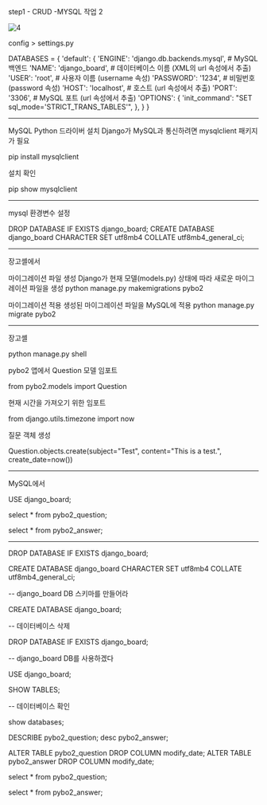 

step1  - CRUD  -MYSQL 작업 2


![4](https://github.com/user-attachments/assets/56a49a12-b0d0-4404-ae2f-adb0d2d04f0e)


config  > settings.py 


DATABASES = {
    'default': {
        'ENGINE': 'django.db.backends.mysql',  # MySQL 백엔드
        'NAME': 'django_board',               # 데이터베이스 이름 (XML의 url 속성에서 추출)
        'USER': 'root',                       # 사용자 이름 (username 속성)
        'PASSWORD': '1234',                   # 비밀번호 (password 속성)
        'HOST': 'localhost',                  # 호스트 (url 속성에서 추출)
        'PORT': '3306',                       # MySQL 포트 (url 속성에서 추출)
        'OPTIONS': {
            'init_command': "SET sql_mode='STRICT_TRANS_TABLES'",
        },
    }
}



-----------------------------










MySQL Python 드라이버 설치
Django가 MySQL과 통신하려면 mysqlclient 패키지가 필요

pip install mysqlclient




설치 확인

pip show mysqlclient





-------------

mysql 환경변수 설정 

DROP DATABASE IF EXISTS django_board;
CREATE DATABASE django_board CHARACTER SET utf8mb4 COLLATE utf8mb4_general_ci;

---------------
장고셸에서

마이그레이션 파일 생성 Django가 현재 모델(models.py) 상태에 따라 새로운 마이그레이션 파일을 생성
python manage.py makemigrations pybo2





마이그레이션 적용 생성된 마이그레이션 파일을 
MySQL에 적용
python manage.py migrate pybo2



----------------------


장고셸

python manage.py shell

pybo2 앱에서 Question 모델 임포트

from pybo2.models import Question

현재 시간을 가져오기 위한 임포트

from django.utils.timezone import now

질문 객체 생성

Question.objects.create(subject="Test", content="This is a test.", create_date=now())


---------------------

MySQL에서

USE django_board;

select * from pybo2_question;

select * from pybo2_answer;



-----------------------------------


DROP DATABASE IF EXISTS django_board;

CREATE DATABASE django_board CHARACTER SET utf8mb4 COLLATE utf8mb4_general_ci;


-- django_board DB 스키마를 만들어라

CREATE DATABASE django_board;

-- 데이터베이스 삭제

DROP DATABASE IF EXISTS django_board;


-- django_board DB를 사용하겠다

USE django_board;

SHOW TABLES;

-- 데이터베이스 확인

show databases;



DESCRIBE pybo2_question;
desc pybo2_answer;

ALTER TABLE pybo2_question DROP COLUMN modify_date;
ALTER TABLE pybo2_answer DROP COLUMN modify_date;


select * from pybo2_question;

select * from pybo2_answer;


